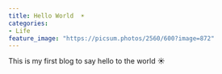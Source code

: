 ```yaml
---
title: Hello World  ☀️
categories:
- Life
feature_image: "https://picsum.photos/2560/600?image=872"
---
```


This is my first blog to say hello to the world ☀️